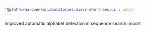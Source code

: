 ```yaml
---
'@platforma-open/milaboratories.mixcr-shm-trees.ui': patch
---
```


Improved automatic alphabet detection in sequence search import
